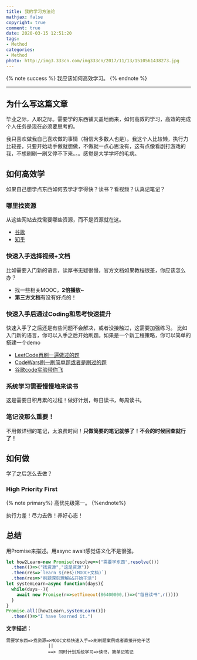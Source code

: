 ```yaml
---
title: 我的学习方法论
mathjax: false
copyright: true
comment: true
date: 2020-03-15 12:51:20
tags:
- Method
categories:
- Method
photo: http://img3.333cn.com/img333cn/2017/11/13/1510561438273.jpg
---
```


{% note success %}
我应该如何高效学习。
{% endnote %}

<!-- more -->

---

## 为什么写这篇文章

毕业之际，入职之际。需要学的东西铺天盖地而来，如何高效的学习，高效的完成个人任务是现在必须要思考的。

我只喜欢做我自己喜欢做的事情（相信大多数人也是）。我这个人比较懒，执行力比较差，只要开始动手做就想做，不做就一点心思没有，这有点像看剧打游戏的我，不想刷剧一刷又停不下来。。。感觉是大学学坏的毛病。

## 如何高效学

如果自己想学点东西如何去学才学得快？读书？看视频？认真记笔记？

### 哪里找资源

从这些网站去找需要哪些资源，而不是资源就在这。

- [谷歌](https://www.google.com/)
- [知乎](https://www.zhihu.com/)


### 快速入手选择视频+文档

比如需要入门新的语言，读厚书无疑很慢，官方文档如果教程很差，你应该怎么办？

- 找一些相关MOOC，**2倍播放~**
- **第三方文档**有没有好点的！

### 快速入手后通过Coding和思考快速提升

快速入手了之后还是有些问题不会解决，或者没接触过，这需要加强练习。
比如入门新的语言，你可以入手之后开始刷题。如果是一个新工程策略，你可以简单的搭建一个demo

- [LeetCode再刷一遍做过的题](https://leetcode-cn.com/)
- [CodeWars刷一刷简单题或者是刷过的题](https://www.codewars.com/)
- [谷歌code实验带你飞](https://codelabs.developers.google.com/)

### 系统学习需要慢慢地来读书

这是需要日积月累的过程！做好计划，每日读书，每周读书。

### 笔记没那么重要！

不用做详细的笔记，太浪费时间！**只做简要的笔记就够了！不会的时候回查就行了！**

## 如何做

学了之后怎么去做？

### High Priority First

{% note primary%}
高优先级第一。
{%endnote%}

执行力差！尽力去做！养好心态！

## 总结

用Promise来描述。用async await感觉语义化不是很强。

```js
let how2Learn=new Promise(resolve=>("需要学东西",resolve()))
  .then(()=>("找资源","这是资源"))
  .then(res=>`learn ${res}(MOOC+文档)`)
  .then(res=>"刷题深刻理解&&开始干活")
let systemLearn=async function(days){
  while(days--){
    await new Promise(r=>setTimeout(86400000,()=>("每日读书",r())))
  }
}
Promise.all([how2Learn,systemLearn()])
  .then(()=>"I have learned it.")
```

**文字描述：**

```
需要学东西=>找资源=>MOOC文档快速入手=>刷刷题案例或者直接开始干活
                ||
                ==> 同时计划系统学习=>读书，简单记笔记
```